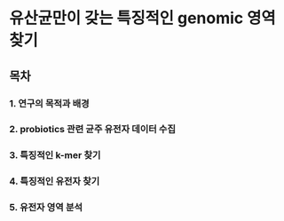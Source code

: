 유산균만이 갖는 특징적인 genomic 영역 찾기
============================
목차
----------------------------
### 1. 연구의 목적과 배경
### 2. probiotics 관련 균주 유전자 데이터 수집
### 3. 특징적인 k-mer 찾기
### 4. 특징적인 유전자 찾기
### 5. 유전자 영역 분석

